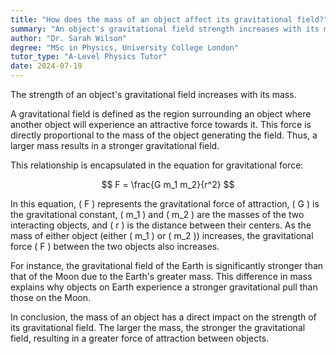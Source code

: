 ```yaml
---
title: "How does the mass of an object affect its gravitational field?"
summary: "An object's gravitational field strength increases with its mass; larger masses exert a stronger gravitational pull."
author: "Dr. Sarah Wilson"
degree: "MSc in Physics, University College London"
tutor_type: "A-Level Physics Tutor"
date: 2024-07-19
---
```


The strength of an object's gravitational field increases with its mass.

A gravitational field is defined as the region surrounding an object where another object will experience an attractive force towards it. This force is directly proportional to the mass of the object generating the field. Thus, a larger mass results in a stronger gravitational field.

This relationship is encapsulated in the equation for gravitational force:

$$
F = \frac{G m_1 m_2}{r^2}
$$

In this equation, \( F \) represents the gravitational force of attraction, \( G \) is the gravitational constant, \( m_1 \) and \( m_2 \) are the masses of the two interacting objects, and \( r \) is the distance between their centers. As the mass of either object (either \( m_1 \) or \( m_2 \)) increases, the gravitational force \( F \) between the two objects also increases.

For instance, the gravitational field of the Earth is significantly stronger than that of the Moon due to the Earth's greater mass. This difference in mass explains why objects on Earth experience a stronger gravitational pull than those on the Moon.

In conclusion, the mass of an object has a direct impact on the strength of its gravitational field. The larger the mass, the stronger the gravitational field, resulting in a greater force of attraction between objects.
    